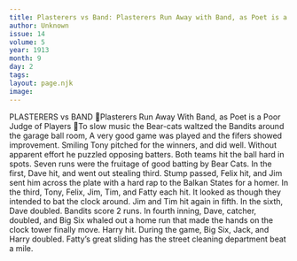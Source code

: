 ```yaml
---
title: Plasterers vs Band: Plasterers Run Away with Band, as Poet is a Poor Judge of Players
author: Unknown
issue: 14
volume: 5
year: 1913
month: 9
day: 2
tags:
layout: page.njk
image:
---
```

PLASTERERS vs BAND Plasterers Run Away With Band, as Poet is a Poor Judge of Players To slow music the Bear-cats waltzed the Bandits around the garage ball room, A very good game was played and the fifers showed improvement. Smiling Tony pitched for the winners, and did well. Without apparent effort he puzzled opposing batters. Both teams hit the ball hard in spots. Seven runs were the fruitage of good batting by Bear Cats. In the first, Dave hit, and went out stealing third. Stump passed, Felix hit, and Jim sent him across the plate with a hard rap to the Balkan States for a homer. In the third, Tony, Felix, Jim, Tim, and Fatty each hit. It looked as though they intended to bat the clock around. Jim and Tim hit again in fifth. In the sixth, Dave doubled. Bandits score 2 runs. In fourth inning, Dave, catcher, doubled, and Big Six whaled out a home run that made the hands on the clock tower finally move. Harry hit. During the game, Big Six, Jack, and Harry doubled. Fatty’s great sliding has the street cleaning department beat a mile. 
